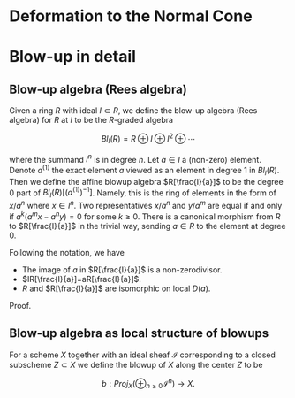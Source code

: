 Deformation to the Normal Cone
===

# Blow-up in detail

## Blow-up algebra (Rees algebra)

Given a ring $R$ with ideal $I\subset R$, we define the blow-up algebra (Rees algebra) for $R$ at $I$ to be the $R$-graded algebra

$$ Bl_I(R)=R\oplus I\oplus I^2\oplus\cdots $$

where the summand $I^n$ is in degree $n$. Let $a\in I$ a (non-zero) element. Denote $a^{(1)}$ the exact element $a$  viewed as an element in degree $1$ in $Bl_I(R)$. Then we define the affine blowup algebra $R[\frac{I}{a}]$ to be the degree $0$ part of $Bl_I(R)[(a^{(1)})^{-1}]$. Namely, this is the ring of elements in the form of $x/a^n$ where $x\in I^n$. Two representatives $x/a^n$ and $y/a^m$ are equal if and only if $a^k(a^mx-a^ny)=0$ for some $k\geq 0$. There is a canonical morphism from $R$ to $R[\frac{I}{a}]$ in the trivial way, sending $a\in R$ to the element at degree $0$.

Following the notation, we have

- The image of $a$ in $R[\frac{I}{a}]$ is a non-zerodivisor.
- $IR[\frac{I}{a}]=aR[\frac{I}{a}]$.
- $R$ and $R[\frac{I}{a}]$ are isomorphic on local $D(a)$.

Proof. 

## Blow-up algebra as local structure of blowups

For a scheme $X$ together with an ideal sheaf $\mathcal{I}$ corresponding to a closed subscheme $Z\subset X$ we define the blowup of $X$ along the center $Z$ to be

$$ b:Proj_X(\oplus_{n\geq 0}\mathcal{I}^n)\rightarrow X. $$




